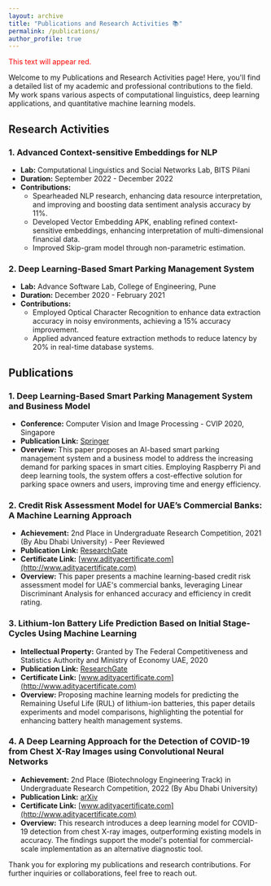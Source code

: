 ```yaml
---
layout: archive
title: "Publications and Research Activities 📚"
permalink: /publications/
author_profile: true
---
```


<span style="color: red;">This text will appear red.</span>

Welcome to my Publications and Research Activities page! Here, you'll find a detailed list of my academic and professional contributions to the field. My work spans various aspects of computational linguistics, deep learning applications, and quantitative machine learning models. 

## Research Activities

### 1. Advanced Context-sensitive Embeddings for NLP
- **Lab:** Computational Linguistics and Social Networks Lab, BITS Pilani 
- **Duration:** September 2022 - December 2022
- **Contributions:**
  - Spearheaded NLP research, enhancing data resource interpretation, and improving and boosting data sentiment analysis accuracy by 11%.
  - Developed Vector Embedding APK, enabling refined context-sensitive embeddings, enhancing interpretation of multi-dimensional financial data.
  - Improved Skip-gram model through non-parametric estimation.

### 2. Deep Learning-Based Smart Parking Management System
- **Lab:** Advance Software Lab, College of Engineering, Pune
- **Duration:** December 2020 - February 2021
- **Contributions:**
  - Employed Optical Character Recognition to enhance data extraction accuracy in noisy environments, achieving a 15% accuracy improvement.
  - Applied advanced feature extraction methods to reduce latency by 20% in real-time database systems.

## Publications

### 1. Deep Learning-Based Smart Parking Management System and Business Model
- **Conference:** Computer Vision and Image Processing - CVIP 2020, Singapore
- **Publication Link:** [Springer](https://link.springer.com/chapter/10.1007/978-981-16-1103-2_11)
- **Overview:** This paper proposes an AI-based smart parking management system and a business model to address the increasing demand for parking spaces in smart cities. Employing Raspberry Pi and deep learning tools, the system offers a cost-effective solution for parking space owners and users, improving time and energy efficiency.

### 2. Credit Risk Assessment Model for UAE’s Commercial Banks: A Machine Learning Approach
- **Achievement:** 2nd Place in Undergraduate Research Competition, 2021 (By Abu Dhabi University) - Peer Reviewed
- **Publication Link:** [ResearchGate](https://www.researchgate.net/publication/353738030_Credit_Risk_Assessment_Model_for_UAE%27s_Commercial_Banks_A_Machine_Learning_Approach)
- **Certificate Link:** [www.adityacertificate.com](http://www.adityacertificate.com)
- **Overview:** This paper presents a machine learning-based credit risk assessment model for UAE's commercial banks, leveraging Linear Discriminant Analysis for enhanced accuracy and efficiency in credit rating.

### 3. Lithium-Ion Battery Life Prediction Based on Initial Stage-Cycles Using Machine Learning
- **Intellectual Property:** Granted by The Federal Competitiveness and Statistics Authority and Ministry of Economy UAE, 2020
- **Publication Link:** [ResearchGate](https://www.researchgate.net/publication/353738042_Lithium-Ion_Battery_Life_Prediction_Based_on_Initial_Stage-Cycles_Using_Machine_Learning)
- **Certificate Link:** [www.adityacertificate.com](http://www.adityacertificate.com)
- **Overview:** Proposing machine learning models for predicting the Remaining Useful Life (RUL) of lithium-ion batteries, this paper details experiments and model comparisons, highlighting the potential for enhancing battery health management systems.

### 4. A Deep Learning Approach for the Detection of COVID-19 from Chest X-Ray Images using Convolutional Neural Networks
- **Achievement:** 2nd Place (Biotechnology Engineering Track) in Undergraduate Research Competition, 2022 (By Abu Dhabi University)
- **Publication Link:** [arXiv](https://arxiv.org/abs/2201.09952)
- **Certificate Link:** [www.adityacertificate.com](http://www.adityacertificate.com)
- **Overview:** This research introduces a deep learning model for COVID-19 detection from chest X-ray images, outperforming existing models in accuracy. The findings support the model's potential for commercial-scale implementation as an alternative diagnostic tool.

Thank you for exploring my publications and research contributions. For further inquiries or collaborations, feel free to reach out.
